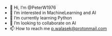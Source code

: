 - 👋 Hi, I’m @PeterW1976
- 👀 I’m interested in MachineLearning and AI
- 🌱 I’m currently learning Python
- 💞️ I’m looking to collaborate on AI
- 📫 How to reach me p.walasek@protonmail.com

<!---
PeterW1976/PeterW1976 is a ✨ special ✨ repository because its `README.md` (this file) appears on your GitHub profile.
You can click the Preview link to take a look at your changes.
--->
